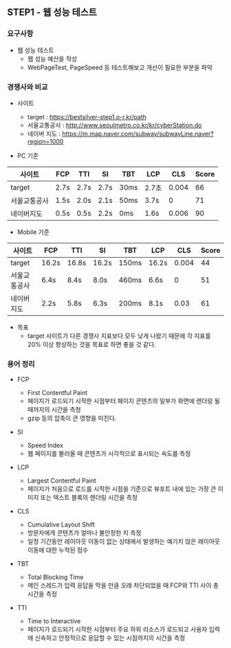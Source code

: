 ## STEP1 - 웹 성능 테스트

### 요구사항
- 웹 성능 테스트
    - 웹 성능 예산을 작성
    - WebPageTest, PageSpeed 등 테스트해보고 개선이 필요한 부분을 파악

### 경쟁사와 비교
* 사이트
    * target : https://bestsilver-step1.o-r.kr/path
    * 서울교통공사 : http://www.seoulmetro.co.kr/kr/cyberStation.do
    * 네이버 지도 : https://m.map.naver.com/subway/subwayLine.naver?region=1000

* PC 기준

| 사이트   | FCP  | TTI | SI   | TBT  | LCP  | CLS  | Score| 
|--------|------|-----|------|------|------|------|------|
| target | 2.7s | 2.7s | 2.7s | 30ms | 2.7초 | 0.004| 66  |
| 서울교통공사 | 1.5s | 2.0s| 2.1s| 50ms| 3.7s | 0    | 71   |
| 네이버지도 | 0.5s | 0.5s | 2.2s | 0ms | 1.6s | 0.006 | 90 |

* Mobile 기준

| 사이트   | FCP   | TTI   | SI    | TBT   | LCP   | CLS   | Score |
|--------|-------|-------|-------|-------|-------|-------|-------|
| target | 16.2s | 16.8s | 16.2s | 150ms | 16.2s | 0.004 | 44    |
| 서울교통공사 | 6.4s  | 8.4s  | 8.0s  | 460ms | 6.6s  | 0   | 51    |
| 네이버지도 | 2.2s  | 5.8s  | 6.3s  | 200ms | 8.1s  | 0.03  | 61   |

* 목표
    * target 사이트가 다른 경쟁사 지표보다 모두 낮게 나왔기 때문에 각 지표를 20% 이상 향상하는 것을 목표로 하면 좋을 것 같다.

### 용어 정리
* FCP
    * First Contentful Paint
    * 페이지가 로드되기 시작한 시점부터 페이지 콘텐츠의 일부가 화면에 렌더링 될 때까지의 시간을 측정
    * gzip 등의 압축이 큰 영향을 미친다.

* SI
    * Speed Index
    * 웹 페이지를 불러올 때 콘텐츠가 시각적으로 표시되는 속도를 측정

* LCP
    * Largest Contentful Paint
    * 페이지가 처음으로 로드를 시작한 시점을 기준으로 뷰포트 내에 있는 가장 큰 이미지 또는 텍스트 블록의 렌더링 시간을 측정

* CLS
    * Cumulative Layout Shift
    * 방문자에게 콘텐츠가 얼마나 불안정한 지 측정
    * 일정 기간동안 레이아웃 이동이 없는 상태에서 발생하는 예기치 않은 레이아웃 이동에 대한 누적된 점수

* TBT
    * Total Blocking Time
    * 메인 스레드가 입력 응답을 막을 만큼 오래 차단되었을 때 FCP와 TTI 사이 총 시간을 측정

* TTI
    * Time to Interactive
    * 페이지가 로드되기 시작한 시점부터 주요 하위 리소스가 로드되고 사용자 입력에 신속하고 안정적으로 응답할 수 있는 시점까지의 시간을 측정
